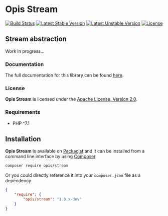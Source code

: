 Opis Stream
===========
[![Build Status](https://travis-ci.org/opis/stream.svg?branch=master)](https://travis-ci.org/opis/stream)
[![Latest Stable Version](https://poser.pugx.org/opis/stream/version.png)](https://packagist.org/packages/opis/stream)
[![Latest Unstable Version](https://poser.pugx.org/opis/stream/v/unstable.png)](https://packagist.org/packages/opis/stream)
[![License](https://poser.pugx.org/opis/stream/license.png)](https://packagist.org/packages/opis/stream)

Stream abstraction
------------------

Work in progress...

### Documentation

The full documentation for this library can be found [here][documentation].

### License

**Opis Stream** is licensed under the [Apache License, Version 2.0][apache_license].

### Requirements

* PHP ^7.1

## Installation

**Opis Stream** is available on [Packagist] and it can be installed from a 
command line interface by using [Composer]. 

```bash
composer require opis/stream
```

Or you could directly reference it into your `composer.json` file as a dependency

```json
{
    "require": {
        "opis/stream": "1.0.x-dev"
    }
}
```

[documentation]: https://www.opis.io/#
[apache_license]: https://www.apache.org/licenses/LICENSE-2.0 "Apache License"
[Packagist]: https://packagist.org/packages/opis/stream "Packagist"
[Composer]: https://getcomposer.org "Composer"
